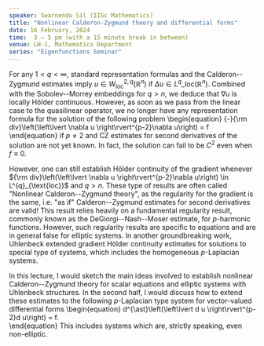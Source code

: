 ```yaml
---
speaker: Swarnendu Sil (IISc Mathematics)
title: "Nonlinear Calderon-Zygmund theory and differential forms"
date: 16 February, 2024
time:  3 – 5 pm (with a 15 minute break in between)
venue: LH-1, Mathematics Department
series: "Eigenfunctions Seminar"
---
```


For any $1 < q <\infty,$ standard representation formulas and the Calderon--Zygmund estimates imply $u \in W^{2,q}_{\text{loc}}\left(\mathbb{R}^{n}\right)$
if $\Delta u \in L^{q}\_{\text{loc}}(\mathbb{R}^{n}).$ Combined with the Sobolev--Morrey embeddings for $q>n,$ we deduce that $\nabla u$ is locally H&ouml;lder
continuous. However, as soon as  we pass from the linear case to the quasilinear operator, we no longer have any representation formula for the solution of
the following problem 
\begin{equation}
{-}{\rm div}\left(\left\lvert \nabla u \right\rvert^{p-2}\nabla u\right) = f 
\end{equation}
if $p \neq 2$ and CZ estimates for second derivatives of the solution are not yet known. In fact, the solution can fail to be $C^{2}$ even when $f \equiv 0.$  

However, one can still establish H&ouml;lder continuity of the gradient whenever  
${\rm div}\left(\left\lvert \nabla u \right\rvert^{p-2}\nabla u\right) \in L^{q}_{\text{loc}}$ and $q>n.$ These type of results are often called
"Nonlinear Calderon--Zygmund theory", as the regularity for the gradient is the same, i.e. "as if" Calderon--Zygmund estimates for second derivatives are
valid! This result relies heavily on a fundamental regularity result, commonly known as the DeGiorgi--Nash--Moser estimate, for $p$-harmonic functions.
However, such regularity results are specific to equations and are in general false for elliptic systems. In another groundbreaking work, Uhlenbeck extended
gradient H&ouml;lder continuity estimates for solutions to special type of systems, which includes the homogeneous $p$-Laplacian systems.  

In this lecture, I would sketch the main ideas involved to establish nonlinear Calderon--Zygmund theory for scalar equations and elliptic systems with Uhlenbeck
structures.  In the second half, I would discuss how to extend these estimates to the following $p$-Laplacian type system for vector-valued differential forms 
\begin{equation}
d^{\ast}\left(\left\lvert d u \right\rvert^{p-2}d u\right) = f.  
\end{equation}
This includes systems which are, strictly speaking, even non-elliptic. 
